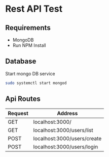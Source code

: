 # Rest API Test

## Requirements

* MongoDB
* Run NPM Install


## Database 

Start mongo DB service

```sh
sudo systemctl start mongod
```

## Api Routes

| Request | Address |
| ------ | ------ |
| GET | localhost:3000/ |
| GET | localhost:3000/users/list |
| POST | localhost:3000/users/create|
| POST | localhost:3000/users/login |

